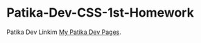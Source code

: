 # Patika-Dev-CSS-1st-Homework
 Patika Dev Linkim [My Patika Dev Pages](https://app.patika.dev/abaskan).
